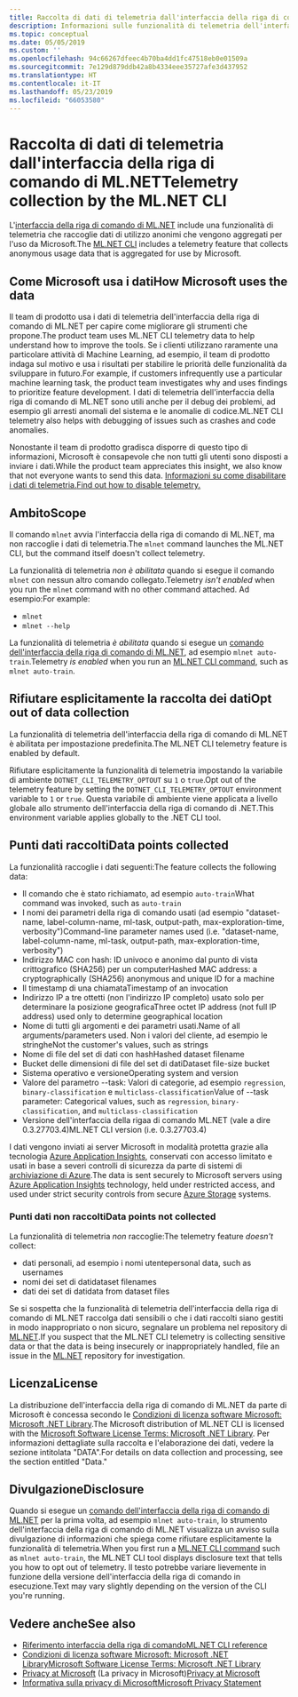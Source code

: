 ```yaml
---
title: Raccolta di dati di telemetria dall'interfaccia della riga di comando di ML.NET
description: Informazioni sulle funzionalità di telemetria dell'interfaccia della riga di comando di ML.NET che raccolgono dati di utilizzo per l'analisi, su come disabilitare le funzionalità e sui dati raccolti. Sono inoltre disponibili collegamenti al contratto di licenza di .NET e informazioni sulla conformità a GDPR di Microsoft.
ms.topic: conceptual
ms.date: 05/05/2019
ms.custom: ''
ms.openlocfilehash: 94c66267dfeec4b70ba4dd1fc47518eb0e01509a
ms.sourcegitcommit: 7e129d879ddb42a8b4334eee35727afe3d437952
ms.translationtype: HT
ms.contentlocale: it-IT
ms.lasthandoff: 05/23/2019
ms.locfileid: "66053580"
---
```

# <a name="telemetry-collection-by-the-mlnet-cli"></a><span data-ttu-id="27327-104">Raccolta di dati di telemetria dall'interfaccia della riga di comando di ML.NET</span><span class="sxs-lookup"><span data-stu-id="27327-104">Telemetry collection by the ML.NET CLI</span></span>

<span data-ttu-id="27327-105">L'[interfaccia della riga di comando di ML.NET](http://aka.ms/mlnet-cli) include una funzionalità di telemetria che raccoglie dati di utilizzo anonimi che vengono aggregati per l'uso da Microsoft.</span><span class="sxs-lookup"><span data-stu-id="27327-105">The [ML.NET CLI](http://aka.ms/mlnet-cli) includes a telemetry feature that collects anonymous usage data that is aggregated for use by Microsoft.</span></span>

## <a name="how-microsoft-uses-the-data"></a><span data-ttu-id="27327-106">Come Microsoft usa i dati</span><span class="sxs-lookup"><span data-stu-id="27327-106">How Microsoft uses the data</span></span>

<span data-ttu-id="27327-107">Il team di prodotto usa i dati di telemetria dell'interfaccia della riga di comando di ML.NET per capire come migliorare gli strumenti che propone.</span><span class="sxs-lookup"><span data-stu-id="27327-107">The product team uses ML.NET CLI telemetry data to help understand how to improve the tools.</span></span> <span data-ttu-id="27327-108">Se i clienti utilizzano raramente una particolare attività di Machine Learning, ad esempio, il team di prodotto indaga sul motivo e usa i risultati per stabilire le priorità delle funzionalità da sviluppare in futuro.</span><span class="sxs-lookup"><span data-stu-id="27327-108">For example, if customers infrequently use a particular machine learning task, the product team investigates why and uses findings to prioritize feature development.</span></span> <span data-ttu-id="27327-109">I dati di telemetria dell'interfaccia della riga di comando di ML.NET sono utili anche per il debug dei problemi, ad esempio gli arresti anomali del sistema e le anomalie di codice.</span><span class="sxs-lookup"><span data-stu-id="27327-109">ML.NET CLI telemetry also helps with debugging of issues such as crashes and code anomalies.</span></span> 

<span data-ttu-id="27327-110">Nonostante il team di prodotto gradisca disporre di questo tipo di informazioni, Microsoft è consapevole che non tutti gli utenti sono disposti a inviare i dati.</span><span class="sxs-lookup"><span data-stu-id="27327-110">While the product team appreciates this insight, we also know that not everyone wants to send this data.</span></span> [<span data-ttu-id="27327-111">Informazioni su come disabilitare i dati di telemetria.</span><span class="sxs-lookup"><span data-stu-id="27327-111">Find out how to disable telemetry.</span></span>](#opt-out-of-data-collection)

## <a name="scope"></a><span data-ttu-id="27327-112">Ambito</span><span class="sxs-lookup"><span data-stu-id="27327-112">Scope</span></span>

<span data-ttu-id="27327-113">Il comando `mlnet` avvia l'interfaccia della riga di comando di ML.NET, ma non raccoglie i dati di telemetria.</span><span class="sxs-lookup"><span data-stu-id="27327-113">The `mlnet` command launches the ML.NET CLI, but the command itself doesn't collect telemetry.</span></span>

<span data-ttu-id="27327-114">La funzionalità di telemetria *non è abilitata* quando si esegue il comando `mlnet` con nessun altro comando collegato.</span><span class="sxs-lookup"><span data-stu-id="27327-114">Telemetry *isn't enabled* when you run the `mlnet` command with no other command attached.</span></span> <span data-ttu-id="27327-115">Ad esempio:</span><span class="sxs-lookup"><span data-stu-id="27327-115">For example:</span></span>

- `mlnet`
- `mlnet --help`

<span data-ttu-id="27327-116">La funzionalità di telemetria *è abilitata* quando si esegue un [comando dell'interfaccia della riga di comando di ML.NET](../reference/ml-net-cli-reference.md), ad esempio `mlnet auto-train`.</span><span class="sxs-lookup"><span data-stu-id="27327-116">Telemetry *is enabled* when you run an [ML.NET CLI command](../reference/ml-net-cli-reference.md), such as `mlnet auto-train`.</span></span>

## <a name="opt-out-of-data-collection"></a><span data-ttu-id="27327-117">Rifiutare esplicitamente la raccolta dei dati</span><span class="sxs-lookup"><span data-stu-id="27327-117">Opt out of data collection</span></span>

<span data-ttu-id="27327-118">La funzionalità di telemetria dell'interfaccia della riga di comando di ML.NET è abilitata per impostazione predefinita.</span><span class="sxs-lookup"><span data-stu-id="27327-118">The ML.NET CLI telemetry feature is enabled by default.</span></span>

<span data-ttu-id="27327-119">Rifiutare esplicitamente la funzionalità di telemetria impostando la variabile di ambiente `DOTNET_CLI_TELEMETRY_OPTOUT` su `1` o `true`.</span><span class="sxs-lookup"><span data-stu-id="27327-119">Opt out of the telemetry feature by setting the `DOTNET_CLI_TELEMETRY_OPTOUT` environment variable to `1` or `true`.</span></span> <span data-ttu-id="27327-120">Questa variabile di ambiente viene applicata a livello globale allo strumento dell'interfaccia della riga di comando di .NET.</span><span class="sxs-lookup"><span data-stu-id="27327-120">This environment variable applies globally to the .NET CLI tool.</span></span>

## <a name="data-points-collected"></a><span data-ttu-id="27327-121">Punti dati raccolti</span><span class="sxs-lookup"><span data-stu-id="27327-121">Data points collected</span></span>

<span data-ttu-id="27327-122">La funzionalità raccoglie i dati seguenti:</span><span class="sxs-lookup"><span data-stu-id="27327-122">The feature collects the following data:</span></span>

- <span data-ttu-id="27327-123">Il comando che è stato richiamato, ad esempio `auto-train`</span><span class="sxs-lookup"><span data-stu-id="27327-123">What command was invoked, such as `auto-train`</span></span>
- <span data-ttu-id="27327-124">I nomi dei parametri della riga di comando usati (ad esempio "dataset-name, label-column-name, ml-task, output-path, max-exploration-time, verbosity")</span><span class="sxs-lookup"><span data-stu-id="27327-124">Command-line parameter names used (i.e. "dataset-name, label-column-name, ml-task, output-path, max-exploration-time, verbosity")</span></span>
- <span data-ttu-id="27327-125">Indirizzo MAC con hash: ID univoco e anonimo dal punto di vista crittografico (SHA256) per un computer</span><span class="sxs-lookup"><span data-stu-id="27327-125">Hashed MAC address: a cryptographically (SHA256) anonymous and unique ID for a machine</span></span>
- <span data-ttu-id="27327-126">Il timestamp di una chiamata</span><span class="sxs-lookup"><span data-stu-id="27327-126">Timestamp of an invocation</span></span>
- <span data-ttu-id="27327-127">Indirizzo IP a tre ottetti (non l'indirizzo IP completo) usato solo per determinare la posizione geografica</span><span class="sxs-lookup"><span data-stu-id="27327-127">Three octet IP address (not full IP address) used only to determine geographical location</span></span>
- <span data-ttu-id="27327-128">Nome di tutti gli argomenti e dei parametri usati.</span><span class="sxs-lookup"><span data-stu-id="27327-128">Name of all arguments/parameters used.</span></span> <span data-ttu-id="27327-129">Non i valori del cliente, ad esempio le stringhe</span><span class="sxs-lookup"><span data-stu-id="27327-129">Not the customer's values, such as strings</span></span>
- <span data-ttu-id="27327-130">Nome di file del set di dati con hash</span><span class="sxs-lookup"><span data-stu-id="27327-130">Hashed dataset filename</span></span>
- <span data-ttu-id="27327-131">Bucket delle dimensioni di file del set di dati</span><span class="sxs-lookup"><span data-stu-id="27327-131">Dataset file-size bucket</span></span>
- <span data-ttu-id="27327-132">Sistema operativo e versione</span><span class="sxs-lookup"><span data-stu-id="27327-132">Operating system and version</span></span>
- <span data-ttu-id="27327-133">Valore del parametro --task: Valori di categorie, ad esempio `regression`, `binary-classification` e `multiclass-classification`</span><span class="sxs-lookup"><span data-stu-id="27327-133">Value of --task parameter: Categorical values, such as `regression`, `binary-classification`, and `multiclass-classification`</span></span>
- <span data-ttu-id="27327-134">Versione dell'interfaccia della rigaa di comando ML.NET (vale a dire 0.3.27703.4)</span><span class="sxs-lookup"><span data-stu-id="27327-134">ML.NET CLI version (i.e. 0.3.27703.4)</span></span>

<span data-ttu-id="27327-135">I dati vengono inviati ai server Microsoft in modalità protetta grazie alla tecnologia [Azure Application Insights](https://azure.microsoft.com/services/application-insights/), conservati con accesso limitato e usati in base a severi controlli di sicurezza da parte di sistemi di [archiviazione di Azure](https://azure.microsoft.com/services/storage/).</span><span class="sxs-lookup"><span data-stu-id="27327-135">The data is sent securely to Microsoft servers using [Azure Application Insights](https://azure.microsoft.com/services/application-insights/) technology, held under restricted access, and used under strict security controls from secure [Azure Storage](https://azure.microsoft.com/services/storage/) systems.</span></span>

### <a name="data-points-not-collected"></a><span data-ttu-id="27327-136">Punti dati non raccolti</span><span class="sxs-lookup"><span data-stu-id="27327-136">Data points not collected</span></span>
<span data-ttu-id="27327-137">La funzionalità di telemetria *non* raccoglie:</span><span class="sxs-lookup"><span data-stu-id="27327-137">The telemetry feature *doesn't* collect:</span></span>
- <span data-ttu-id="27327-138">dati personali, ad esempio i nomi utente</span><span class="sxs-lookup"><span data-stu-id="27327-138">personal data, such as usernames</span></span>
- <span data-ttu-id="27327-139">nomi dei set di dati</span><span class="sxs-lookup"><span data-stu-id="27327-139">dataset filenames</span></span>
- <span data-ttu-id="27327-140">dati dei set di dati</span><span class="sxs-lookup"><span data-stu-id="27327-140">data from dataset files</span></span>

<span data-ttu-id="27327-141">Se si sospetta che la funzionalità di telemetria dell'interfaccia della riga di comando di ML.NET raccolga dati sensibili o che i dati raccolti siano gestiti in modo inappropriato o non sicuro, segnalare un problema nel repository di [ML.NET](https://github.com/dotnet/machinelearning).</span><span class="sxs-lookup"><span data-stu-id="27327-141">If you suspect that the ML.NET CLI telemetry is collecting sensitive data or that the data is being insecurely or inappropriately handled, file an issue in the [ML.NET](https://github.com/dotnet/machinelearning) repository for investigation.</span></span>

## <a name="license"></a><span data-ttu-id="27327-142">Licenza</span><span class="sxs-lookup"><span data-stu-id="27327-142">License</span></span>

<span data-ttu-id="27327-143">La distribuzione dell'interfaccia della riga di comando di ML.NET da parte di Microsoft è concessa secondo le [Condizioni di licenza software Microsoft: Microsoft .NET Library](https://aka.ms/dotnet-core-eula).</span><span class="sxs-lookup"><span data-stu-id="27327-143">The Microsoft distribution of ML.NET CLI is licensed with the [Microsoft Software License Terms: Microsoft .NET Library](https://aka.ms/dotnet-core-eula).</span></span> <span data-ttu-id="27327-144">Per informazioni dettagliate sulla raccolta e l'elaborazione dei dati, vedere la sezione intitolata "DATA".</span><span class="sxs-lookup"><span data-stu-id="27327-144">For details on data collection and processing, see the section entitled "Data."</span></span>

## <a name="disclosure"></a><span data-ttu-id="27327-145">Divulgazione</span><span class="sxs-lookup"><span data-stu-id="27327-145">Disclosure</span></span>

<span data-ttu-id="27327-146">Quando si esegue un [comando dell'interfaccia della riga di comando di ML.NET](../reference/ml-net-cli-reference.md) per la prima volta, ad esempio `mlnet auto-train`, lo strumento dell'interfaccia della riga di comando di ML.NET visualizza un avviso sulla divulgazione di informazioni che spiega come rifiutare esplicitamente la funzionalità di telemetria.</span><span class="sxs-lookup"><span data-stu-id="27327-146">When you first run a [ML.NET CLI command](../reference/ml-net-cli-reference.md) such as `mlnet auto-train`, the ML.NET CLI tool displays disclosure text that tells you how to opt out of telemetry.</span></span> <span data-ttu-id="27327-147">Il testo potrebbe variare lievemente in funzione della versione dell'interfaccia della riga di comando in esecuzione.</span><span class="sxs-lookup"><span data-stu-id="27327-147">Text may vary slightly depending on the version of the CLI you're running.</span></span>

## <a name="see-also"></a><span data-ttu-id="27327-148">Vedere anche</span><span class="sxs-lookup"><span data-stu-id="27327-148">See also</span></span>
- [<span data-ttu-id="27327-149">Riferimento interfaccia della riga di comando</span><span class="sxs-lookup"><span data-stu-id="27327-149">ML.NET CLI reference</span></span>](../reference/ml-net-cli-reference.md)
- [<span data-ttu-id="27327-150">Condizioni di licenza software Microsoft: Microsoft .NET Library</span><span class="sxs-lookup"><span data-stu-id="27327-150">Microsoft Software License Terms: Microsoft .NET Library</span></span>](https://aka.ms/dotnet-core-eula)
- <span data-ttu-id="27327-151">[Privacy at Microsoft](https://www.microsoft.com/trustcenter/privacy/) (La privacy in Microsoft)</span><span class="sxs-lookup"><span data-stu-id="27327-151">[Privacy at Microsoft](https://www.microsoft.com/trustcenter/privacy/)</span></span>
- [<span data-ttu-id="27327-152">Informativa sulla privacy di Microsoft</span><span class="sxs-lookup"><span data-stu-id="27327-152">Microsoft Privacy Statement</span></span>](https://privacy.microsoft.com/privacystatement)
